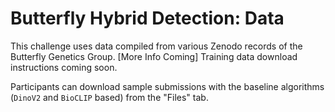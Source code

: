 # Butterfly Hybrid Detection: Data

This challenge uses data compiled from various Zenodo records of the Butterfly Genetics Group. [More Info Coming]
Training data download instructions coming soon.

Participants can download sample submissions with the baseline algorithms (`DinoV2` and `BioCLIP` based) from the "Files" tab.
